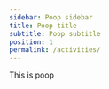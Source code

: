 ```yaml
---
sidebar: Poop sidebar
title: Poop title
subtitle: Poop subtitle
position: 1
permalink: /activities/
---
```

This is poop
